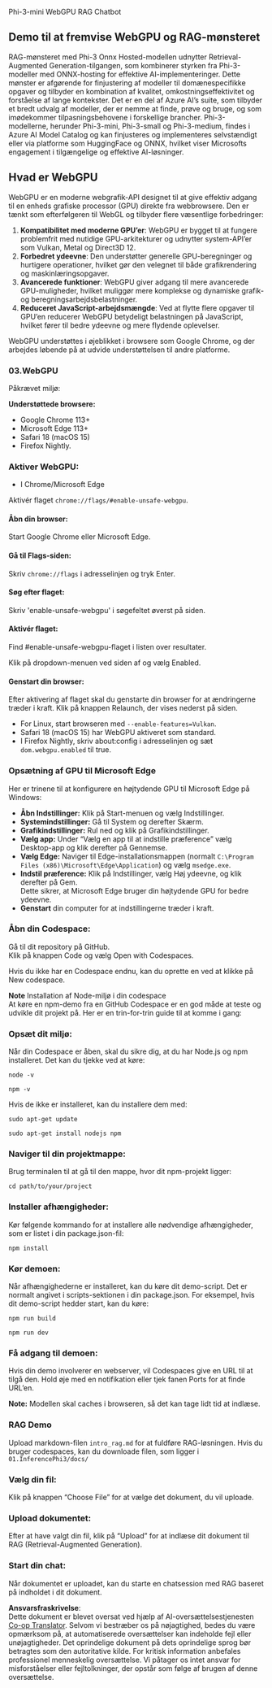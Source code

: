<!--
CO_OP_TRANSLATOR_METADATA:
{
  "original_hash": "4aac6b8a5dcbbe9a32b47be30340cac2",
  "translation_date": "2025-07-16T17:18:15+00:00",
  "source_file": "code/08.RAG/rag_webgpu_chat/README.md",
  "language_code": "da"
}
-->
Phi-3-mini WebGPU RAG Chatbot

## Demo til at fremvise WebGPU og RAG-mønsteret  
RAG-mønsteret med Phi-3 Onnx Hosted-modellen udnytter Retrieval-Augmented Generation-tilgangen, som kombinerer styrken fra Phi-3-modeller med ONNX-hosting for effektive AI-implementeringer. Dette mønster er afgørende for finjustering af modeller til domænespecifikke opgaver og tilbyder en kombination af kvalitet, omkostningseffektivitet og forståelse af lange kontekster. Det er en del af Azure AI’s suite, som tilbyder et bredt udvalg af modeller, der er nemme at finde, prøve og bruge, og som imødekommer tilpasningsbehovene i forskellige brancher. Phi-3-modellerne, herunder Phi-3-mini, Phi-3-small og Phi-3-medium, findes i Azure AI Model Catalog og kan finjusteres og implementeres selvstændigt eller via platforme som HuggingFace og ONNX, hvilket viser Microsofts engagement i tilgængelige og effektive AI-løsninger.

## Hvad er WebGPU  
WebGPU er en moderne webgrafik-API designet til at give effektiv adgang til en enheds grafiske processor (GPU) direkte fra webbrowsere. Den er tænkt som efterfølgeren til WebGL og tilbyder flere væsentlige forbedringer:

1. **Kompatibilitet med moderne GPU’er**: WebGPU er bygget til at fungere problemfrit med nutidige GPU-arkitekturer og udnytter system-API’er som Vulkan, Metal og Direct3D 12.  
2. **Forbedret ydeevne**: Den understøtter generelle GPU-beregninger og hurtigere operationer, hvilket gør den velegnet til både grafikrendering og maskinlæringsopgaver.  
3. **Avancerede funktioner**: WebGPU giver adgang til mere avancerede GPU-muligheder, hvilket muliggør mere komplekse og dynamiske grafik- og beregningsarbejdsbelastninger.  
4. **Reduceret JavaScript-arbejdsmængde**: Ved at flytte flere opgaver til GPU’en reducerer WebGPU betydeligt belastningen på JavaScript, hvilket fører til bedre ydeevne og mere flydende oplevelser.

WebGPU understøttes i øjeblikket i browsere som Google Chrome, og der arbejdes løbende på at udvide understøttelsen til andre platforme.

### 03.WebGPU  
Påkrævet miljø:

**Understøttede browsere:**  
- Google Chrome 113+  
- Microsoft Edge 113+  
- Safari 18 (macOS 15)  
- Firefox Nightly.

### Aktiver WebGPU:

- I Chrome/Microsoft Edge  

Aktivér flaget `chrome://flags/#enable-unsafe-webgpu`.

#### Åbn din browser:  
Start Google Chrome eller Microsoft Edge.

#### Gå til Flags-siden:  
Skriv `chrome://flags` i adresselinjen og tryk Enter.

#### Søg efter flaget:  
Skriv 'enable-unsafe-webgpu' i søgefeltet øverst på siden.

#### Aktivér flaget:  
Find #enable-unsafe-webgpu-flaget i listen over resultater.  

Klik på dropdown-menuen ved siden af og vælg Enabled.

#### Genstart din browser:  

Efter aktivering af flaget skal du genstarte din browser for at ændringerne træder i kraft. Klik på knappen Relaunch, der vises nederst på siden.

- For Linux, start browseren med `--enable-features=Vulkan`.  
- Safari 18 (macOS 15) har WebGPU aktiveret som standard.  
- I Firefox Nightly, skriv about:config i adresselinjen og sæt `dom.webgpu.enabled` til true.

### Opsætning af GPU til Microsoft Edge  

Her er trinene til at konfigurere en højtydende GPU til Microsoft Edge på Windows:

- **Åbn Indstillinger:** Klik på Start-menuen og vælg Indstillinger.  
- **Systemindstillinger:** Gå til System og derefter Skærm.  
- **Grafikindstillinger:** Rul ned og klik på Grafikindstillinger.  
- **Vælg app:** Under “Vælg en app til at indstille præference” vælg Desktop-app og klik derefter på Gennemse.  
- **Vælg Edge:** Naviger til Edge-installationsmappen (normalt `C:\Program Files (x86)\Microsoft\Edge\Application`) og vælg `msedge.exe`.  
- **Indstil præference:** Klik på Indstillinger, vælg Høj ydeevne, og klik derefter på Gem.  
Dette sikrer, at Microsoft Edge bruger din højtydende GPU for bedre ydeevne.  
- **Genstart** din computer for at indstillingerne træder i kraft.

### Åbn din Codespace:  
Gå til dit repository på GitHub.  
Klik på knappen Code og vælg Open with Codespaces.

Hvis du ikke har en Codespace endnu, kan du oprette en ved at klikke på New codespace.

**Note** Installation af Node-miljø i din codespace  
At køre en npm-demo fra en GitHub Codespace er en god måde at teste og udvikle dit projekt på. Her er en trin-for-trin guide til at komme i gang:

### Opsæt dit miljø:  
Når din Codespace er åben, skal du sikre dig, at du har Node.js og npm installeret. Det kan du tjekke ved at køre:  
```
node -v
```  
```
npm -v
```

Hvis de ikke er installeret, kan du installere dem med:  
```
sudo apt-get update
```  
```
sudo apt-get install nodejs npm
```

### Naviger til din projektmappe:  
Brug terminalen til at gå til den mappe, hvor dit npm-projekt ligger:  
```
cd path/to/your/project
```

### Installer afhængigheder:  
Kør følgende kommando for at installere alle nødvendige afhængigheder, som er listet i din package.json-fil:  

```
npm install
```

### Kør demoen:  
Når afhængighederne er installeret, kan du køre dit demo-script. Det er normalt angivet i scripts-sektionen i din package.json. For eksempel, hvis dit demo-script hedder start, kan du køre:  

```
npm run build
```  
```
npm run dev
```

### Få adgang til demoen:  
Hvis din demo involverer en webserver, vil Codespaces give en URL til at tilgå den. Hold øje med en notifikation eller tjek fanen Ports for at finde URL’en.

**Note:** Modellen skal caches i browseren, så det kan tage lidt tid at indlæse.

### RAG Demo  
Upload markdown-filen `intro_rag.md` for at fuldføre RAG-løsningen. Hvis du bruger codespaces, kan du downloade filen, som ligger i `01.InferencePhi3/docs/`

### Vælg din fil:  
Klik på knappen “Choose File” for at vælge det dokument, du vil uploade.

### Upload dokumentet:  
Efter at have valgt din fil, klik på “Upload” for at indlæse dit dokument til RAG (Retrieval-Augmented Generation).

### Start din chat:  
Når dokumentet er uploadet, kan du starte en chatsession med RAG baseret på indholdet i dit dokument.

**Ansvarsfraskrivelse**:  
Dette dokument er blevet oversat ved hjælp af AI-oversættelsestjenesten [Co-op Translator](https://github.com/Azure/co-op-translator). Selvom vi bestræber os på nøjagtighed, bedes du være opmærksom på, at automatiserede oversættelser kan indeholde fejl eller unøjagtigheder. Det oprindelige dokument på dets oprindelige sprog bør betragtes som den autoritative kilde. For kritisk information anbefales professionel menneskelig oversættelse. Vi påtager os intet ansvar for misforståelser eller fejltolkninger, der opstår som følge af brugen af denne oversættelse.